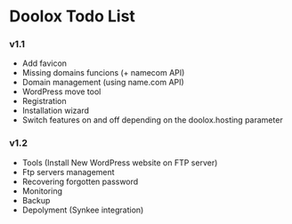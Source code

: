 Doolox Todo List
================

### v1.1 ###

* Add favicon
* Missing domains funcions (+ namecom API)
* Domain management (using name.com API)
* WordPress move tool
* Registration
* Installation wizard
* Switch features on and off depending on the doolox.hosting parameter

### v1.2 ###

* Tools (Install New WordPress website on FTP server)
* Ftp servers management
* Recovering forgotten password
* Monitoring
* Backup
* Depolyment (Synkee integration)